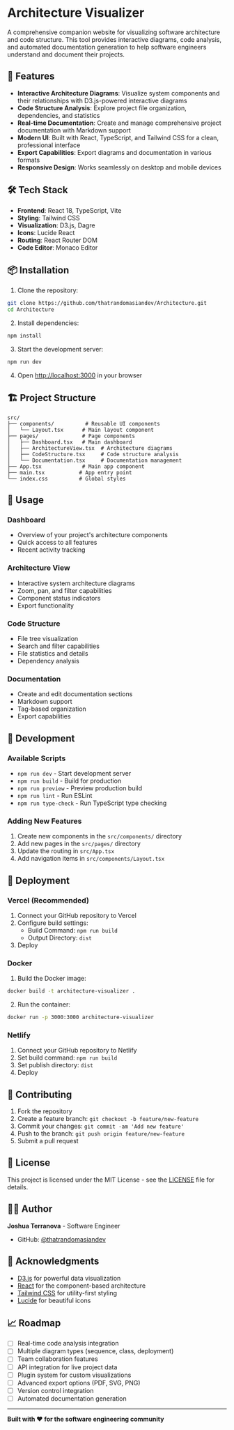 # Architecture Visualizer

A comprehensive companion website for visualizing software architecture and code structure. This tool provides interactive diagrams, code analysis, and automated documentation generation to help software engineers understand and document their projects.

## 🚀 Features

- **Interactive Architecture Diagrams**: Visualize system components and their relationships with D3.js-powered interactive diagrams
- **Code Structure Analysis**: Explore project file organization, dependencies, and statistics
- **Real-time Documentation**: Create and manage comprehensive project documentation with Markdown support
- **Modern UI**: Built with React, TypeScript, and Tailwind CSS for a clean, professional interface
- **Export Capabilities**: Export diagrams and documentation in various formats
- **Responsive Design**: Works seamlessly on desktop and mobile devices

## 🛠️ Tech Stack

- **Frontend**: React 18, TypeScript, Vite
- **Styling**: Tailwind CSS
- **Visualization**: D3.js, Dagre
- **Icons**: Lucide React
- **Routing**: React Router DOM
- **Code Editor**: Monaco Editor

## 📦 Installation

1. Clone the repository:
```bash
git clone https://github.com/thatrandomasiandev/Architecture.git
cd Architecture
```

2. Install dependencies:
```bash
npm install
```

3. Start the development server:
```bash
npm run dev
```

4. Open [http://localhost:3000](http://localhost:3000) in your browser

## 🏗️ Project Structure

```
src/
├── components/          # Reusable UI components
│   └── Layout.tsx      # Main layout component
├── pages/              # Page components
│   ├── Dashboard.tsx   # Main dashboard
│   ├── ArchitectureView.tsx  # Architecture diagrams
│   ├── CodeStructure.tsx     # Code structure analysis
│   └── Documentation.tsx     # Documentation management
├── App.tsx             # Main app component
├── main.tsx           # App entry point
└── index.css          # Global styles
```

## 🎯 Usage

### Dashboard
- Overview of your project's architecture components
- Quick access to all features
- Recent activity tracking

### Architecture View
- Interactive system architecture diagrams
- Zoom, pan, and filter capabilities
- Component status indicators
- Export functionality

### Code Structure
- File tree visualization
- Search and filter capabilities
- File statistics and details
- Dependency analysis

### Documentation
- Create and edit documentation sections
- Markdown support
- Tag-based organization
- Export capabilities

## 🔧 Development

### Available Scripts

- `npm run dev` - Start development server
- `npm run build` - Build for production
- `npm run preview` - Preview production build
- `npm run lint` - Run ESLint
- `npm run type-check` - Run TypeScript type checking

### Adding New Features

1. Create new components in the `src/components/` directory
2. Add new pages in the `src/pages/` directory
3. Update the routing in `src/App.tsx`
4. Add navigation items in `src/components/Layout.tsx`

## 🚀 Deployment

### Vercel (Recommended)

1. Connect your GitHub repository to Vercel
2. Configure build settings:
   - Build Command: `npm run build`
   - Output Directory: `dist`
3. Deploy

### Docker

1. Build the Docker image:
```bash
docker build -t architecture-visualizer .
```

2. Run the container:
```bash
docker run -p 3000:3000 architecture-visualizer
```

### Netlify

1. Connect your GitHub repository to Netlify
2. Set build command: `npm run build`
3. Set publish directory: `dist`
4. Deploy

## 🤝 Contributing

1. Fork the repository
2. Create a feature branch: `git checkout -b feature/new-feature`
3. Commit your changes: `git commit -am 'Add new feature'`
4. Push to the branch: `git push origin feature/new-feature`
5. Submit a pull request

## 📝 License

This project is licensed under the MIT License - see the [LICENSE](LICENSE) file for details.

## 👨‍💻 Author

**Joshua Terranova** - Software Engineer
- GitHub: [@thatrandomasiandev](https://github.com/thatrandomasiandev)

## 🙏 Acknowledgments

- [D3.js](https://d3js.org/) for powerful data visualization
- [React](https://reactjs.org/) for the component-based architecture
- [Tailwind CSS](https://tailwindcss.com/) for utility-first styling
- [Lucide](https://lucide.dev/) for beautiful icons

## 📈 Roadmap

- [ ] Real-time code analysis integration
- [ ] Multiple diagram types (sequence, class, deployment)
- [ ] Team collaboration features
- [ ] API integration for live project data
- [ ] Plugin system for custom visualizations
- [ ] Advanced export options (PDF, SVG, PNG)
- [ ] Version control integration
- [ ] Automated documentation generation

---

**Built with ❤️ for the software engineering community**

